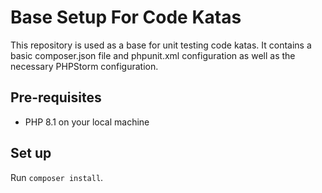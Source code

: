 # Base Setup For Code Katas

This repository is used as a base for unit testing code katas. It contains a basic
composer.json file and phpunit.xml configuration as well as the necessary PHPStorm
configuration.

## Pre-requisites

- PHP 8.1 on your local machine

## Set up

Run `composer install`.
